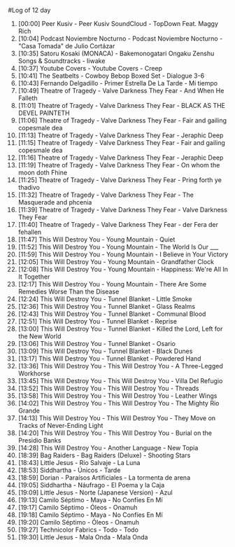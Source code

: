 #Log of 12 day

1. [00:00] Peer Kusiv - Peer Kusiv SoundCloud - TopDown Feat. Maggy Rich
1. [10:04] Podcast Noviembre Nocturno - Podcast Noviembre Nocturno - "Casa Tomada" de Julio Cortázar
1. [10:35] Satoru Kosaki (MONACA) - Bakemonogatari Ongaku Zenshu Songs & Soundtracks - Iiwake
1. [10:37] Youtube Covers - Youtube Covers - Creep
1. [10:41] The Seatbelts - Cowboy Bebop Boxed Set - Dialogue 3-6
1. [10:43] Fernando Delgadillo - Primer Estrella De La Tarde - Mi tiempo
1. [10:49] Theatre of Tragedy - Valve Darkness They Fear - And When He Falleth
1. [11:01] Theatre of Tragedy - Valve Darkness They Fear - BLACK AS THE DEVEL PAINTETH
1. [11:06] Theatre of Tragedy - Valve Darkness They Fear - Fair and gailing copesmale dea
1. [11:13] Theatre of Tragedy - Valve Darkness They Fear - Jeraphic Deep
1. [11:15] Theatre of Tragedy - Valve Darkness They Fear - Fair and gailing copesmale dea
1. [11:16] Theatre of Tragedy - Valve Darkness They Fear - Jeraphic Deep
1. [11:19] Theatre of Tragedy - Valve Darkness They Fear - On whom the moon doth Fhine
1. [11:25] Theatre of Tragedy - Valve Darkness They Fear - Pring forth ye thadivo
1. [11:32] Theatre of Tragedy - Valve Darkness They Fear - The Masquerade and phcenia
1. [11:39] Theatre of Tragedy - Valve Darkness They Fear - Valve Darkness They Fear
1. [11:40] Theatre of Tragedy - Valve Darkness They Fear - der Fera der fehallen
1. [11:47] This Will Destroy You - Young Mountain - Quiet
1. [11:52] This Will Destroy You - Young Mountain - The World Is Our ___
1. [11:59] This Will Destroy You - Young Mountain - I Believe in Your Victory
1. [12:05] This Will Destroy You - Young Mountain - Grandfather Clock
1. [12:08] This Will Destroy You - Young Mountain - Happiness: We're All In It Together
1. [12:17] This Will Destroy You - Young Mountain - There Are Some Remedies Worse Than the Disease
1. [12:24] This Will Destroy You - Tunnel Blanket - Little Smoke
1. [12:36] This Will Destroy You - Tunnel Blanket - Glass Realms
1. [12:43] This Will Destroy You - Tunnel Blanket - Communal Blood
1. [12:51] This Will Destroy You - Tunnel Blanket - Reprise
1. [13:00] This Will Destroy You - Tunnel Blanket - Killed the Lord, Left for the New World
1. [13:06] This Will Destroy You - Tunnel Blanket - Osario
1. [13:09] This Will Destroy You - Tunnel Blanket - Black Dunes
1. [13:17] This Will Destroy You - Tunnel Blanket - Powdered Hand
1. [13:36] This Will Destroy You - This Will Destroy You - A Three-Legged Workhorse
1. [13:45] This Will Destroy You - This Will Destroy You - Villa Del Refugio
1. [13:52] This Will Destroy You - This Will Destroy You - Threads
1. [13:58] This Will Destroy You - This Will Destroy You - Leather Wings
1. [14:02] This Will Destroy You - This Will Destroy You - The Mighty Rio Grande
1. [14:13] This Will Destroy You - This Will Destroy You - They Move on Tracks of Never-Ending Light
1. [14:20] This Will Destroy You - This Will Destroy You - Burial on the Presidio Banks
1. [14:28] This Will Destroy You - Another Language - New Topia
1. [18:39] Bag Raiders - Bag Raiders (Deluxe) - Shooting Stars
1. [18:43] Little Jesus - Río Salvaje - La Luna
1. [18:53] Siddhartha - Únicos - Tarde
1. [18:59] Dorian - Paraísos Artificiales - La tormenta de arena
1. [19:05] Siddhartha - Náufrago - El Poema y la Caja
1. [19:09] Little Jesus - Norte (Japanese Version) - Azul
1. [19:13] Camilo Séptimo - Maya - No Confíes En Mí
1. [19:17] Camilo Séptimo - Óleos - Onamuh
1. [19:18] Camilo Séptimo - Maya - No Confíes En Mí
1. [19:20] Camilo Séptimo - Óleos - Onamuh
1. [19:27] Technicolor Fabrics - Todo - Todo
1. [19:30] Little Jesus - Mala Onda - Mala Onda

